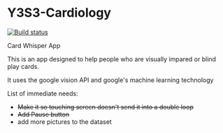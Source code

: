 # Y3S3-Cardiology
[![Build status](https://build.appcenter.ms/v0.1/apps/0061e8ba-5d32-46fb-951c-cd8f3fde83ab/branches/master/badge)](https://appcenter.ms)

Card Whisper App

This is an app designed to help people who are visually impared or blind play cards.

It uses the google vision API and google's machine learning technology

List of immediate needs:
* ~~Make it so touching screen doesn't send it into a double loop~~
* ~~Add Pause button~~
* add more pictures to the dataset
